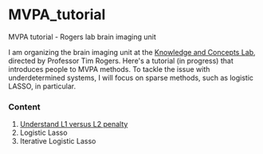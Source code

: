 # MVPA_tutorial
MVPA tutorial - Rogers lab brain imaging unit  

I am organizing the brain imaging unit at the <a href = "http://concepts.psych.wisc.edu/" > Knowledge and Concepts Lab</a>, directed by Professor Tim Rogers. Here's a tutorial (in progress) that introduces people to MVPA methods. To tackle the issue with underdetermined systems, I will focus on sparse methods, such as logistic LASSO, in particular. 

### Content 
1. <a href = "https://github.com/QihongL/MVPA_tutorial/wiki/L1-vs.-L2-penalty">Understand L1 versus L2 penalty</a>
2. Logistic Lasso
3. Iterative Logistic Lasso

